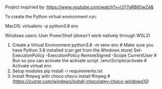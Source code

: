 Project inspiried by: https://www.youtube.com/watch?v=UY7sRB60wZ4&

To create the Python virtual environment run:

MacOS:
virtualenv -p python3.8 env

Windows users: User PowerShell (doesn't work natively through WSL2)

1. Create a Virtual Environment
    python3.8 -m venv env # Make sure you have Python 3.8 installed (can get from the Windows store)
    Set-ExecutionPolicy -ExecutionPolicy RemoteSigned -Scope CurrentUser # Run so you can activate the activate script
    .\env\Scripts\activate # Activate virtual env
2. Setup modules
    pip install -r requirements.txt
3. Install ffmpeg with choco
    choco install ffmpeg # (https://jcutrer.com/windows/install-chocolatey-choco-windows10)